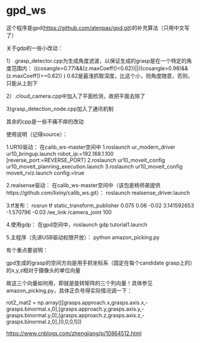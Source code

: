# gpd_ws
这个程序是gpd(https://github.com/atenpas/gpd.git)的补充算法（只用中文写了）

关于gdp的一些小改动：

1）.grasp_detector.cpp为生成角度滤波，以保证生成的grasp是在一个特定的角度范围内：
((cosangle>0.77)&&(z.maxCoeff()<0.62))||((cosangle>0.98)&&(z.maxCoeff()>=0.62))    ) 
0.62是最浅抓取深度，比这个小，则角度随意，否则，只能从上到下

2）.cloud_camera.cpp中加入了平面检测，故把平面去除了

3)grasp_detection_node.cpp加入了通讯机制

其余的cpp是一些不痛不痒的改动


使用说明（记得source）：

1.UR10驱动：
	在calib_ws-master空间中
	1.roslaunch ur_modern_driver ur10_bringup.launch robot_ip:=192.168.1.100 [reverse_port:=REVERSE_PORT]
	2.roslaunch ur10_moveit_config ur10_moveit_planning_execution.launch
	3.roslaunch ur10_moveit_config moveit_rviz.launch config:=true

2.realsense驱动：
在calib_ws-master空间中（该包是杨师弟提供https://github.com/lixiny/calib_ws.git）：
	roslaunch realsense_driver.launch

3.tf发布：
rosrun tf static_transform_publisher 0.075 0.06 -0.02 3.141592653 -1.570796 -0.03 /ee_link /camera_joint 100

4.使用gdp：
在gpd空间中，roslaunch gdp tutorial1.launch

5.主程序（先讲USB驱动权限开放）：
python amazon_picking.py

有个重点要说明：

gpd生成的grasp的空间方向是用手抓坐标系（固定在每个candidate grasp上的）的x,y,z相对于摄像头的单位向量

故这三个向量如何用，即就是旋转矩阵的三个列向量！具体参见amazon_picking.py，具体正负号得实际情况调一下：

rot2_mat2    = np.array([[grasps.approach.x,grasps.axis.x,-grasps.binormal.x,0],[grasps.approach.y,grasps.axis.y,-grasps.binormal.y,0],[grasps.approach.z,grasps.axis.z,-grasps.binormal.z,0],[0,0,0,1]])




https://www.cnblogs.com/zhengjiang/p/10864512.html
